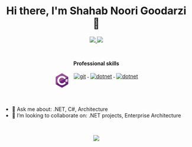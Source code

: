 <h1 align="center">Hi there, I'm Shahab Noori Goodarzi 👋</h1>

<p align="center"> 
 <a href="https://github.com/SHAHABNOORI" alt="Shahab Noori Goodarzi's github stats">
   <img src="https://img.shields.io/badge/-@YaghoubJalali-%23181717?style=flat-square&logo=github" />
 </a>
 <a href="https://www.linkedin.com/in/shahab-noori-89791293/" alt="Shahab Noori Goodarzi's github stats">
   <img src="https://img.shields.io/badge/-SHAHABNOORI-blue?style=flat-square&logo=Linkedin&logoColor=white&link=https://www.linkedin.com/in/shahab-noori-89791293" />
 </a>
</p>
<br/>
<p align="center"> 
 <strong>
  Professional skills
  </strong>
</p>

<p align="center">
  <a>
    <img src="https://raw.githubusercontent.com/devicons/devicon/master/icons/csharp/csharp-original.svg" alt="git" style="vertical-align:top; margin:4px; width="40" height="40"">
  </a>
  
  <a href="https://git-scm.com/">
    <img src="https://www.vectorlogo.zone/logos/git-scm/git-scm-ar21.svg" alt="git" style="vertical-align:top; margin:4px;">
  </a>
  
  <a href="https://dotnet.microsoft.com/">
    <img src="https://upload.wikimedia.org/wikipedia/commons/e/ee/.NET_Core_Logo.svg" height="60px" alt="dotnet" style="vertical-align:top; margin:4px;">
  </a>
  <a href="https://dotnet.microsoft.com/">
    <img src="https://www.vectorlogo.zone/logos/dotnet/dotnet-ar21.svg" alt="dotnet" style="vertical-align:top; margin:4px;">
  </a>
  <br/>
</p>
<br/>


- 💬 Ask me about: .NET, C#, Architecture
- 👯 I’m looking to collaborate on: .NET projects, Enterprise Architecture

<br/>

<p align="center">
 <a href="#" alt="Shahab Noori Goodarzi's github stats">
  <img src="https://github-readme-stats.vercel.app/api?username=SHAHABNOORI&show_icons=true" />
 </a>
</p>


